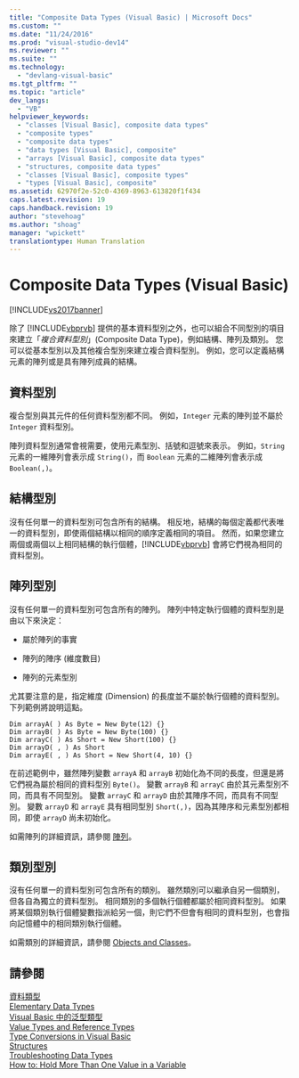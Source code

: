 ```yaml
---
title: "Composite Data Types (Visual Basic) | Microsoft Docs"
ms.custom: ""
ms.date: "11/24/2016"
ms.prod: "visual-studio-dev14"
ms.reviewer: ""
ms.suite: ""
ms.technology: 
  - "devlang-visual-basic"
ms.tgt_pltfrm: ""
ms.topic: "article"
dev_langs: 
  - "VB"
helpviewer_keywords: 
  - "classes [Visual Basic], composite data types"
  - "composite types"
  - "composite data types"
  - "data types [Visual Basic], composite"
  - "arrays [Visual Basic], composite data types"
  - "structures, composite data types"
  - "classes [Visual Basic], composite types"
  - "types [Visual Basic], composite"
ms.assetid: 62970f2e-52c0-4369-8963-613820f1f434
caps.latest.revision: 19
caps.handback.revision: 19
author: "stevehoag"
ms.author: "shoag"
manager: "wpickett"
translationtype: Human Translation
---
```

# Composite Data Types (Visual Basic)
[!INCLUDE[vs2017banner](../../../../csharp/includes/vs2017banner.md)]

除了 [!INCLUDE[vbprvb](../../../../csharp/programming-guide/concepts/linq/includes/vbprvb_md.md)] 提供的基本資料型別之外，也可以組合不同型別的項目來建立「*複合資料型別*」\(Composite Data Type\)，例如結構、陣列及類別。  您可以從基本型別以及其他複合型別來建立複合資料型別。  例如，您可以定義結構元素的陣列或是具有陣列成員的結構。  
  
## 資料型別  
 複合型別與其元件的任何資料型別都不同。  例如，`Integer` 元素的陣列並不屬於 `Integer` 資料型別。  
  
 陣列資料型別通常會視需要，使用元素型別、括號和逗號來表示。  例如，`String` 元素的一維陣列會表示成 `String()`，而 `Boolean` 元素的二維陣列會表示成 `Boolean(,)`。  
  
## 結構型別  
 沒有任何單一的資料型別可包含所有的結構。  相反地，結構的每個定義都代表唯一的資料型別，即使兩個結構以相同的順序定義相同的項目。  然而，如果您建立兩個或兩個以上相同結構的執行個體，[!INCLUDE[vbprvb](../../../../csharp/programming-guide/concepts/linq/includes/vbprvb_md.md)] 會將它們視為相同的資料型別。  
  
## 陣列型別  
 沒有任何單一的資料型別可包含所有的陣列。  陣列中特定執行個體的資料型別是由以下來決定：  
  
-   屬於陣列的事實  
  
-   陣列的陣序 \(維度數目\)  
  
-   陣列的元素型別  
  
 尤其要注意的是，指定維度 \(Dimension\) 的長度並不屬於執行個體的資料型別。  下列範例將說明這點。  
  
```  
Dim arrayA( ) As Byte = New Byte(12) {}  
Dim arrayB( ) As Byte = New Byte(100) {}  
Dim arrayC( ) As Short = New Short(100) {}  
Dim arrayD( , ) As Short  
Dim arrayE( , ) As Short = New Short(4, 10) {}  
```  
  
 在前述範例中，雖然陣列變數 `arrayA` 和 `arrayB` 初始化為不同的長度，但還是將它們視為屬於相同的資料型別 `Byte()`。  變數 `arrayB` 和 `arrayC` 由於其元素型別不同，而具有不同型別。  變數 `arrayC` 和 `arrayD` 由於其陣序不同，而具有不同型別。  變數 `arrayD` 和 `arrayE` 具有相同型別 `Short(,)`，因為其陣序和元素型別都相同，即使 `arrayD` 尚未初始化。  
  
 如需陣列的詳細資訊，請參閱 [陣列](../../../../visual-basic/programming-guide/language-features/arrays/index.md)。  
  
## 類別型別  
 沒有任何單一的資料型別可包含所有的類別。  雖然類別可以繼承自另一個類別，但各自為獨立的資料型別。  相同類別的多個執行個體都屬於相同資料型別。  如果將某個類別執行個體變數指派給另一個，則它們不但會有相同的資料型別，也會指向記憶體中的相同類別執行個體。  
  
 如需類別的詳細資訊，請參閱 [Objects and Classes](../../../../visual-basic/programming-guide/language-features/objects-and-classes/index.md)。  
  
## 請參閱  
 [資料類型](../../../../visual-basic/programming-guide/language-features/data-types/index.md)   
 [Elementary Data Types](../../../../visual-basic/programming-guide/language-features/data-types/elementary-data-types.md)   
 [Visual Basic 中的泛型類型](../../../../visual-basic/programming-guide/language-features/data-types/generic-types.md)   
 [Value Types and Reference Types](../../../../visual-basic/programming-guide/language-features/data-types/value-types-and-reference-types.md)   
 [Type Conversions in Visual Basic](../../../../visual-basic/programming-guide/language-features/data-types/type-conversions.md)   
 [Structures](../../../../visual-basic/programming-guide/language-features/data-types/structures.md)   
 [Troubleshooting Data Types](../../../../visual-basic/programming-guide/language-features/data-types/troubleshooting-data-types.md)   
 [How to: Hold More Than One Value in a Variable](../../../../visual-basic/programming-guide/language-features/data-types/how-to-hold-more-than-one-value-in-a-variable.md)